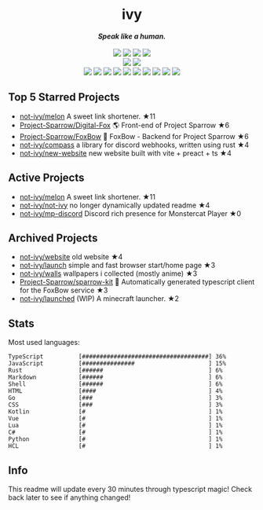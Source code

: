 <!-- deno-fmt-ignore-file -->
<h1 align="center">ivy</h1>
<div align="center">
  <b><i>Speak like a human.</i></b>
  <br />
  <br />
  <img src="https://img.shields.io/badge/-Vim-%23ec91d8?logo=Vim&labelColor=4c566a" />
  <img src="https://img.shields.io/badge/-CLion-%23ffaaea?logo=CLion&labelColor=4c566a" />
  <img src="https://img.shields.io/badge/-IntellJ IDEA-%23ffb4ed?logo=IntelliJIDEA&labelColor=4c566a" />
  <img src="https://img.shields.io/badge/-Visual Studio Code-%23ffd3da?logo=VisualStudioCode&labelColor=4c566a" />
  <br />
  <img src="https://img.shields.io/badge/-macOS-%23ffcee0?logo=macOS&labelColor=4c566a" />
  <img src="https://img.shields.io/badge/-Linux-%23ffc9e5?logo=Linux&labelColor=4c566a" />
  <br />
<img src="https://img.shields.io/badge/-TypeScript-f8edeb" />
<img src="https://img.shields.io/badge/-Go-fec89a" />
<img src="https://img.shields.io/badge/-Rust-ffe5d9" />
<img src="https://img.shields.io/badge/-JavaScript-e8e8e4" />
<img src="https://img.shields.io/badge/-other-fcd5ce" />
<img src="https://img.shields.io/badge/-Markdown-ece4db" />
<img src="https://img.shields.io/badge/-Shell-ffd7ba" />
<img src="https://img.shields.io/badge/-Kotlin-d8e2dc" />
<img src="https://img.shields.io/badge/-Vue-fec5bb" />
<img src="https://img.shields.io/badge/-HTML-fae1dd" />
  <br />
</div>

## Top 5 Starred Projects

- [not-ivy/melon](https://github.com/not-ivy/melon) A sweet link shortener. ★11
- [Project-Sparrow/Digital-Fox](https://github.com/Project-Sparrow/Digital-Fox) 🌎 Front-end of Project Sparrow ★6
- [Project-Sparrow/FoxBow](https://github.com/Project-Sparrow/FoxBow) 🏹 FoxBow - Backend for Project Sparrow ★6
- [not-ivy/compass](https://github.com/not-ivy/compass) a library for discord webhooks, written using rust ★4
- [not-ivy/new-website](https://github.com/not-ivy/new-website) new website built with vite + preact + ts ★4

## Active Projects

- [not-ivy/melon](https://github.com/not-ivy/melon) A sweet link shortener. ★11
- [not-ivy/not-ivy](https://github.com/not-ivy/not-ivy) no longer dynamically updated readme ★4
- [not-ivy/mp-discord](https://github.com/not-ivy/mp-discord) Discord rich presence for Monstercat Player ★0

## Archived Projects

- [not-ivy/website](https://github.com/not-ivy/website) old website ★4
- [not-ivy/launch](https://github.com/not-ivy/launch) simple and fast browser start/home page ★3
- [not-ivy/walls](https://github.com/not-ivy/walls) wallpapers i collected (mostly anime) ★3
- [Project-Sparrow/sparrow-kit](https://github.com/Project-Sparrow/sparrow-kit) 🤖 Automatically generated typescript client for the FoxBow service ★3
- [not-ivy/launched](https://github.com/not-ivy/launched) (WIP) A minecraft launcher. ★2

## Stats

Most used languages:
```
TypeScript          [####################################] 36%
JavaScript          [###############                     ] 15%
Rust                [######                              ] 6%
Markdown            [######                              ] 6%
Shell               [######                              ] 6%
HTML                [####                                ] 4%
Go                  [###                                 ] 3%
CSS                 [###                                 ] 3%
Kotlin              [#                                   ] 1%
Vue                 [#                                   ] 1%
Lua                 [#                                   ] 1%
C#                  [#                                   ] 1%
Python              [#                                   ] 1%
HCL                 [#                                   ] 1%
```

## Info

This readme will update every 30 minutes through typescript magic! Check back later to see if anything changed!
